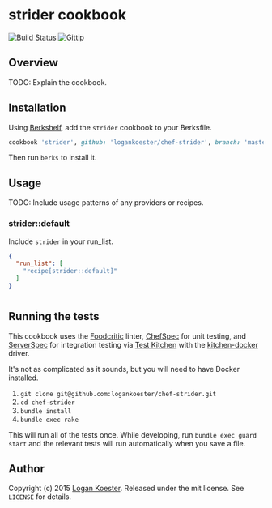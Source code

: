 # strider cookbook

[![Build Status](http://ci.ldk.io/logankoester/chef-strider/badge)](http://ci.ldk.io/logankoester/chef-strider/)
[![Gittip](http://img.shields.io/gittip/logankoester.png)](https://www.gittip.com/logankoester/)

## Overview

TODO: Explain the cookbook.

## Installation

Using [Berkshelf](http://berkshelf.com/), add the `strider` cookbook to your Berksfile.

```ruby
cookbook 'strider', github: 'logankoester/chef-strider', branch: 'master'
```
Then run `berks` to install it.

## Usage

TODO: Include usage patterns of any providers or recipes.

### strider::default

Include `strider` in your run_list.

```json
{
  "run_list": [
    "recipe[strider::default]"
  ]
}
```
#
## Running the tests

This cookbook uses the [Foodcritic](http://www.foodcritic.io/) linter, [ChefSpec](http://sethvargo.github.io/chefspec/) for unit testing, and [ServerSpec](http://serverspec.org/) for integration testing via [Test Kitchen](http://kitchen.ci/) with the [kitchen-docker](https://github.com/portertech/kitchen-docker) driver.

It's not as complicated as it sounds, but you will need to have Docker installed.

1. `git clone git@github.com:logankoester/chef-strider.git`
2. `cd chef-strider`
3. `bundle install`
4. `bundle exec rake`

This will run all of the tests once. While developing, run `bundle exec guard start` and the relevant tests will run automatically when you save a file.

## Author

Copyright (c) 2015 [Logan Koester](http://logankoester.com). Released under the mit license. See `LICENSE` for details.
